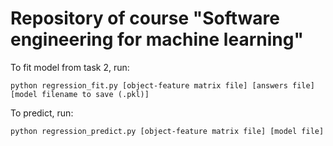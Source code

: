 # Repository of course "Software engineering for machine learning"

To fit model from task 2, run:

`python regression_fit.py [object-feature matrix file] [answers file] [model filename to save (.pkl)]`

To predict, run:

`python regression_predict.py [object-feature matrix file] [model file]`